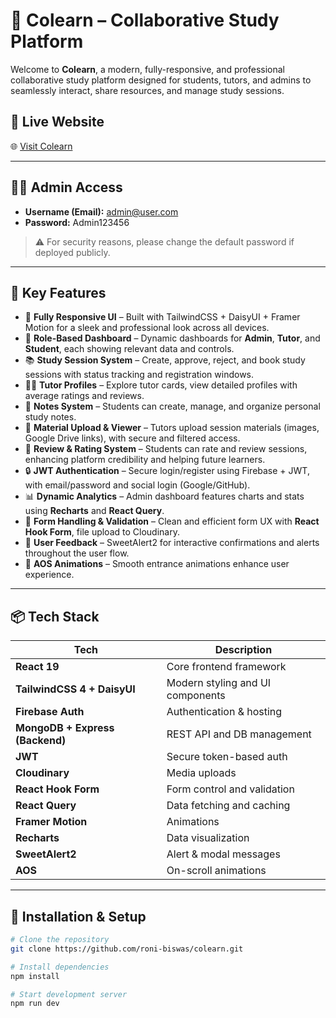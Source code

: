 # 🧠 Colearn – Collaborative Study Platform

Welcome to **Colearn**, a modern, fully-responsive, and professional collaborative study platform designed for students, tutors, and admins to seamlessly interact, share resources, and manage study sessions.

## 🔗 Live Website

🌐 [Visit Colearn](https://colearn-cbb39.web.app/)

---

## 👨‍💼 Admin Access

- **Username (Email):** admin@user.com
- **Password:** Admin123456

> ⚠️ For security reasons, please change the default password if deployed publicly.

---

## 🌟 Key Features

- 🚀 **Fully Responsive UI** – Built with TailwindCSS + DaisyUI + Framer Motion for a sleek and professional look across all devices.
- 👤 **Role-Based Dashboard** – Dynamic dashboards for **Admin**, **Tutor**, and **Student**, each showing relevant data and controls.
- 📚 **Study Session System** – Create, approve, reject, and book study sessions with status tracking and registration windows.
- 🧑‍🏫 **Tutor Profiles** – Explore tutor cards, view detailed profiles with average ratings and reviews.
- 📝 **Notes System** – Students can create, manage, and organize personal study notes.
- 📂 **Material Upload & Viewer** – Tutors upload session materials (images, Google Drive links), with secure and filtered access.
- 💬 **Review & Rating System** – Students can rate and review sessions, enhancing platform credibility and helping future learners.
- 🔒 **JWT Authentication** – Secure login/register using Firebase + JWT, with email/password and social login (Google/GitHub).
- 📊 **Dynamic Analytics** – Admin dashboard features charts and stats using **Recharts** and **React Query**.
- 🧪 **Form Handling & Validation** – Clean and efficient form UX with **React Hook Form**, file upload to Cloudinary.
- 💬 **User Feedback** – SweetAlert2 for interactive confirmations and alerts throughout the user flow.
- 🌈 **AOS Animations** – Smooth entrance animations enhance user experience.

---

## 📦 Tech Stack

| Tech                            | Description                      |
| ------------------------------- | -------------------------------- |
| **React 19**                    | Core frontend framework          |
| **TailwindCSS 4 + DaisyUI**     | Modern styling and UI components |
| **Firebase Auth**               | Authentication & hosting         |
| **MongoDB + Express (Backend)** | REST API and DB management       |
| **JWT**                         | Secure token-based auth          |
| **Cloudinary**                  | Media uploads                    |
| **React Hook Form**             | Form control and validation      |
| **React Query**                 | Data fetching and caching        |
| **Framer Motion**               | Animations                       |
| **Recharts**                    | Data visualization               |
| **SweetAlert2**                 | Alert & modal messages           |
| **AOS**                         | On-scroll animations             |

---

## 📁 Installation & Setup

```bash
# Clone the repository
git clone https://github.com/roni-biswas/colearn.git

# Install dependencies
npm install

# Start development server
npm run dev
```
